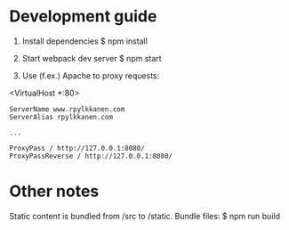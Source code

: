 # Development guide #

1. Install dependencies
$ npm install

2. Start webpack dev server
$ npm start

3. Use (f.ex.) Apache to proxy requests:

<VirtualHost *:80>

	ServerName www.rpylkkanen.com
	ServerAlias rpylkkanen.com

    ...

	ProxyPass / http://127.0.0.1:8080/
	ProxyPassReverse / http://127.0.0.1:8080/

</VirtualHost>


# Other notes #

Static content is bundled from /src to /static.
Bundle files: $ npm run build
